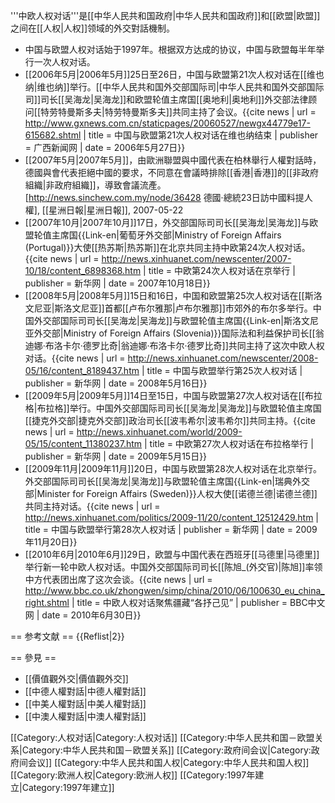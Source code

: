 '''中欧人权对话'''是[[中华人民共和国政府|中华人民共和国政府]]和[[欧盟|欧盟]]之间在[[人权|人权]]领域的外交對話機制。

* 中国与欧盟人权对话始于1997年。根据双方达成的协议，中国与欧盟每半年举行一次人权对话。
* [[2006年5月|2006年5月]]25日至26日，中国与欧盟第21次人权对话在[[维也纳|维也纳]]举行。[[中华人民共和国外交部国际司|中华人民共和国外交部国际司]]司长[[吴海龙|吴海龙]]和欧盟轮值主席国[[奥地利|奥地利]]外交部法律顾问[[特劳特曼斯多夫|特劳特曼斯多夫]]共同主持了会议。<ref>{{cite news | url = http://www.gxnews.com.cn/staticpages/20060527/newgx44779e17-615682.shtml | title = 中国与欧盟第21次人权对话在维也纳结束 | publisher = 广西新闻网 | date = 2006年5月27日}}</ref>
* [[2007年5月|2007年5月]]，由歐洲聯盟與中國代表在柏林舉行人權對話時，德國與會代表拒絕中國的要求，不同意在會議時排除[[香港|香港]]的[[非政府組織|非政府組織]]，導致會議流產。<ref>[http://news.sinchew.com.my/node/36428 德國‧總統23日訪中國料提人權], [[星洲日報|星洲日報]], 2007-05-22</ref>
* [[2007年10月|2007年10月]]17日，外交部国际司司长[[吴海龙|吴海龙]]与欧盟轮值主席国{{Link-en|葡萄牙外交部|Ministry of Foreign Affairs (Portugal)}}大使[[热苏斯|热苏斯]]在北京共同主持中欧第24次人权对话。<ref>{{cite news | url = http://news.xinhuanet.com/newscenter/2007-10/18/content_6898368.htm | title = 中欧第24次人权对话在京举行 | publisher = 新华网 | date = 2007年10月18日}}</ref>
* [[2008年5月|2008年5月]]15日和16日，中国和欧盟第25次人权对话在[[斯洛文尼亚|斯洛文尼亚]]首都[[卢布尔雅那|卢布尔雅那]]市郊外的布尔多举行。中国外交部国际司司长[[吴海龙|吴海龙]]与欧盟轮值主席国{{Link-en|斯洛文尼亚外交部|Ministry of Foreign Affairs (Slovenia)}}国际法和利益保护司长[[翁迪娜·布洛卡尔·德罗比奇|翁迪娜·布洛卡尔·德罗比奇]]共同主持了这次中欧人权对话。<ref>{{cite news | url = http://news.xinhuanet.com/newscenter/2008-05/16/content_8189437.htm | title = 中国与欧盟举行第25次人权对话 | publisher = 新华网 | date = 2008年5月16日}}</ref>
* [[2009年5月|2009年5月]]14日至15日，中国与欧盟第27次人权对话在[[布拉格|布拉格]]举行。中国外交部国际司司长[[吴海龙|吴海龙]]与欧盟轮值主席国[[捷克外交部|捷克外交部]]政治司长[[波韦希尔|波韦希尔]]共同主持。<ref>{{cite news | url = http://news.xinhuanet.com/world/2009-05/15/content_11380237.htm | title = 中欧第27次人权对话在布拉格举行 | publisher = 新华网 | date = 2009年5月15日}}</ref>
* [[2009年11月|2009年11月]]20日，中国与欧盟第28次人权对话在北京举行。外交部国际司司长[[吴海龙|吴海龙]]与欧盟轮值主席国{{Link-en|瑞典外交部|Minister for Foreign Affairs (Sweden)}}人权大使[[诺德兰德|诺德兰德]]共同主持对话。<ref>{{cite news | url = http://news.xinhuanet.com/politics/2009-11/20/content_12512429.htm | title = 中国与欧盟举行第28次人权对话 | publisher = 新华网 | date = 2009年11月20日}}</ref>
* [[2010年6月|2010年6月]]29日，欧盟与中国代表在西班牙[[马德里|马德里]]举行新一轮中欧人权对话。中国外交部国际司司长[[陈旭_(外交官)|陈旭]]率领中方代表团出席了这次会谈。<ref>{{cite news | url = http://www.bbc.co.uk/zhongwen/simp/china/2010/06/100630_eu_china_right.shtml | title = 中欧人权对话聚焦疆藏“各抒己见” | publisher = BBC中文网 | date = 2010年6月30日}}</ref>

== 参考文献 ==
{{Reflist|2}}

== 參見 ==
* [[價值觀外交|價值觀外交]]
* [[中德人權對話|中德人權對話]]
* [[中美人權對話|中美人權對話]]
* [[中澳人權對話|中澳人權對話]]

[[Category:人权对话|Category:人权对话]]
[[Category:中华人民共和国－欧盟关系|Category:中华人民共和国－欧盟关系]]
[[Category:政府间会议|Category:政府间会议]]
[[Category:中华人民共和国人权|Category:中华人民共和国人权]]
[[Category:欧洲人权|Category:欧洲人权]]
[[Category:1997年建立|Category:1997年建立]]
